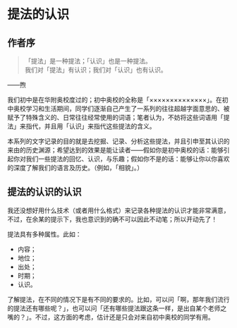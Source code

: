 提法的认识
====

## 作者序

> 「提法」是一种提法；「认识」也是一种提法。  
> 我们对「提法」有认识；我们对「认识」也有认识。

——煦

我们初中是在华附奥校度过的；初中奥校的全称是「××××××××××××××」。在初中奥校学习和生活期间，同学们逐渐自己产生了一系列的往往超越字面意思的、被赋予了特殊含义的、日常往往经常使用的词语；笔者认为，不妨将这些词语用「提法」来指代，并且用「认识」来指代这些提法的含义。

本系列的文字记录的目的就是去挖掘、记录、分析这些提法，并且引申至其认识的来由的历史渊源；希望达到的效果是能让读者——假如你是初中奥校的话：能够引起你对我们一些提法的回忆、认识，与乐趣；假如你不是的话：能够让你以你喜欢的深度了解我们的语言及历史。（例如，「相貌」。）

## 提法的认识的认识

我还没想好用什么技术（或者用什么格式）来记录各种提法的认识才能非常满意，不过，在余某的提示下，我也意识到的确不可以因此不动笔；所以开动先了！

提法具有多种属性。此如：

- 内容；
- 地位；
- 出处；
- 时期；
- 认识。

了解提法，在不同的情况下是有不同的要求的。比如，可以问「啊，那年我们流行的提法还有哪些呢？」，也可以问「还有哪些提法跟这条一样，是出自某个老师之嘴的？」。不过，这方面的考虑，估计还是只会对来自初中奥校的同学有用。
